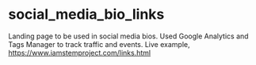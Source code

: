 # social_media_bio_links
Landing page to be used in social media bios. Used Google Analytics and Tags Manager to track traffic and events. Live example, https://www.iamstemproject.com/links.html
